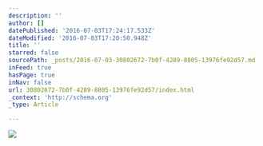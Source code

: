```yaml
---
description: ''
author: []
datePublished: '2016-07-03T17:24:17.533Z'
dateModified: '2016-07-03T17:20:50.948Z'
title: ''
starred: false
sourcePath: _posts/2016-07-03-30802672-7b0f-4289-8805-13976fe92d57.md
inFeed: true
hasPage: true
inNav: false
url: 30802672-7b0f-4289-8805-13976fe92d57/index.html
_context: 'http://schema.org'
_type: Article

---
```

![](https://the-grid-user-content.s3-us-west-2.amazonaws.com/c41ea78d-f64c-4ca7-8fef-22613a266ae0.jpg)